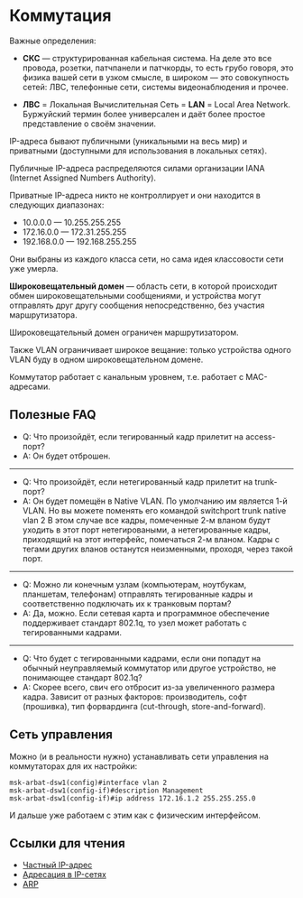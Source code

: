 # Коммутация
Важные определения:

* **СКС** — структурированная кабельная система. На деле это все провода, розетки, патчпанели и патчкорды, то есть грубо говоря, это физика вашей сети в узком смысле, в широком — это совокупность сетей: ЛВС, телефонные сети, системы видеонаблюдения и прочее.

* **ЛВС** = Локальная Вычислительная Сеть = **LAN** = Local Area Network. Буржуйский термин более универсален и даёт более простое представление о своём значении.

IP-адреса бывают публичными (уникальными на весь мир) и приватными (доступными для использования в локальных сетях).

Публичные IP-адреса распределяются силами организации IANA (Internet Assigned Numbers Authority).

Приватные IP-адреса никто не контроллирует и они находится в следующих диапазонах:
* 10.0.0.0 — 10.255.255.255
* 172.16.0.0 — 172.31.255.255
* 192.168.0.0 — 192.168.255.255

Они выбраны из каждого класса сети, но сама идея классовости сети уже умерла.

**Широковещательный домен** — область сети, в которой происходит обмен широковещательными сообщениями, и устройства могут отправлять друг другу сообщения непосредственно, без участия маршрутизатора.

Широковещательный домен ограничен маршрутизатором.

Также VLAN ограничивает широкое вещание: только устройства одного VLAN буду в одном широковещательном домене.

Коммутатор работает с канальным уровнем, т.е. работает с MAC-адресами.

## Полезные FAQ
* Q: Что произойдёт, если тегированный кадр прилетит на access-порт? 
* A: Он будет отброшен.
---
* Q: Что произойдёт, если нетегированный кадр прилетит на trunk-порт?
* A: Он будет помещён в Native VLAN. По умолчанию им является 1-й VLAN. Но вы можете поменять его командой switchport trunk native vlan 2
В этом случае все кадры, помеченные 2-м вланом будут уходить в этот порт нетегироваными, а нетегированные кадры, приходящий на этот интерфейс, помечаться 2-м вланом.
Кадры с тегами других вланов останутся неизменными, проходя, через такой порт.
---
* Q: Можно ли конечным узлам (компьютерам, ноутбукам, планшетам, телефонам) отправлять тегированные кадры и соответственно подключать их к транковым портам?
* A: Да, можно. Если сетевая карта и программное обеспечение поддерживает стандарт 802.1q, то узел может работать с тегированными кадрами.
---
* Q: Что будет с тегированными кадрами, если они попадут на обычный неуправляемый коммутатор или другое устройство, не понимающее стандарт 802.1q?
* A: Скорее всего, свич его отбросит из-за увеличенного размера кадра. Зависит от разных факторов: производитель, софт (прошивка), тип форвардинга (cut-through, store-and-forward).

## Сеть управления
Можно (и в реальности нужно) устанавливать сети управления на коммутаторах для их настройки:
```
msk-arbat-dsw1(config)#interface vlan 2
msk-arbat-dsw1(config-if)#description Management
msk-arbat-dsw1(config-if)#ip address 172.16.1.2 255.255.255.0
```

И дальше уже работаем с этим как с физическим интерфейсом.

## Ссылки для чтения
* [Частный IP-адрес](https://ru.wikipedia.org/wiki/%D0%A7%D0%B0%D1%81%D1%82%D0%BD%D1%8B%D0%B9_IP-%D0%B0%D0%B4%D1%80%D0%B5%D1%81)
* [Адресация в IP-сетях](http://citforum.ru/nets/ip/glava_3.shtml)
* [ARP](http://xgu.ru/wiki/ARP)